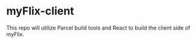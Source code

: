 # myFlix-client
 
This repo will utilize Parcel build tools and React to build the client side of myFlix.

